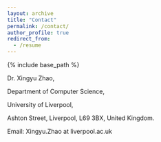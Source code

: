 ```yaml
---
layout: archive
title: "Contact"
permalink: /contact/
author_profile: true
redirect_from:
  - /resume
---
```


{% include base_path %}

Dr. Xingyu Zhao,

Department of Computer Science,

University of Liverpool,

Ashton Street, Liverpool, L69 3BX, United Kingdom.

Email: Xingyu.Zhao at liverpool.ac.uk

